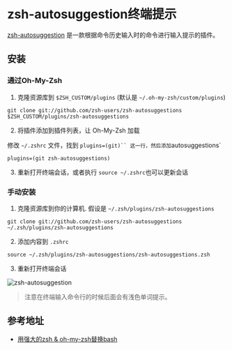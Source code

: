 # zsh-autosuggestion终端提示

[zsh-autosuggestion](https://github.com/zsh-users/zsh-autosuggestions) 是一款根据命令历史输入时的命令进行输入提示的插件。

## 安装


### 通过Oh-My-Zsh

1. 克隆资源库到 `$ZSH_CUSTOM/plugins` (默认是 `~/.oh-my-zsh/custom/plugins`)
```
git clone git://github.com/zsh-users/zsh-autosuggestions $ZSH_CUSTOM/plugins/zsh-autosuggestions
```

2. 将插件添加到插件列表，让 Oh-My-Zsh 加载

修改 `~/.zshrc` 文件，找到 `plugins=(git)`` 这一行，然后添加`autosuggestions`
```
plugins=(git zsh-autosuggestions)
```

3. 重新打开终端会话，或者执行 `source ~/.zshrc`也可以更新会话


### 手动安装

1. 克隆资源库到你的计算机. 假设是 `~/.zsh/plugins/zsh-autosuggestions`

```
git clone git://github.com/zsh-users/zsh-autosuggestions ~/.zsh/plugins/zsh-autosuggestions
```

2. 添加内容到 `.zshrc`

```
source ~/.zsh/plugins/zsh-autosuggestions/zsh-autosuggestions.zsh
```

3. 重新打开终端会话


![zsh-autosuggestion](/assets/zsh-autosuggestions.gif)
> 注意在终端输入命令行的时候后面会有浅色单词提示。

## 参考地址

- [用强大的zsh & oh-my-zsh替换bash](https://www.chadou.me/p/203)
